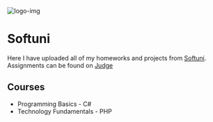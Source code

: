 <html>
  <body>
    <img src="https://softuni.bg/content/images/svg-logos/software-university-logo.svg" alt="logo-img">
    <h1>Softuni</h1>
    <p>Here I have uploaded all of my homeworks and projects from <a href="https://softuni.bg/">Softuni</a>. Assignments can be found on <a href="https://judge.softuni.bg/">Judge</a></p>
    <h2>Courses</h2>
    <ul>
      <li>Programming Basics - C#</li>
      <li>Technology Fundamentals - PHP</li>      
    </ul>
  </body>
</html>
